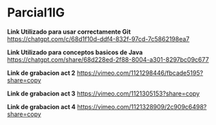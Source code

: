 # Parcial1IG
**Link Utilizado para usar correctamente Git**
https://chatgpt.com/c/68d1f10d-ddf4-832f-97cd-7c5862198ea7

**Link Utilizado para conceptos basicos de Java**
https://chatgpt.com/share/68d228ed-2f88-8004-a301-8297bc09c677

**Link de grabacion act 2**
https://vimeo.com/1121298446/fbcade5195?share=copy

**Link de grabacion act 3**
https://vimeo.com/1121305153?share=copy

**Link de grabacion act 4**
https://vimeo.com/1121328909/2c909c6498?share=copy
